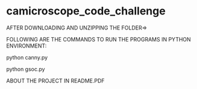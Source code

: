 # camicroscope_code_challenge
AFTER DOWNLOADING AND UNZIPPING THE FOLDER=>

FOLLOWING ARE THE COMMANDS TO RUN THE PROGRAMS IN PYTHON ENVIRONMENT:

python canny.py

python gsoc.py

ABOUT THE PROJECT IN README.PDF
